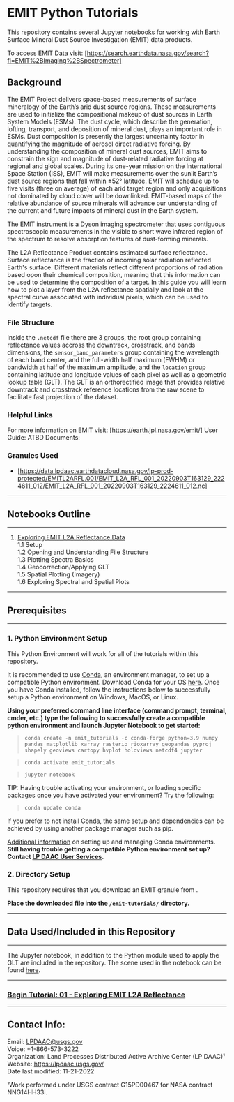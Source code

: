 # EMIT Python Tutorials

This repository contains several Jupyter notebooks for working with Earth Surface Mineral Dust Source Investigation (EMIT) data products.

To access EMIT Data visit: [https://search.earthdata.nasa.gov/search?fi=EMIT%2BImaging%2BSpectrometer]

## Background  

The EMIT Project delivers space-based measurements of surface mineralogy of the Earth’s arid dust source regions. These measurements are used to initialize the compositional makeup of dust sources in Earth System Models (ESMs). The dust cycle, which describe the generation, lofting, transport, and deposition of mineral dust, plays an important role in ESMs.  Dust composition is presently the largest uncertainty factor in quantifying the magnitude of aerosol direct radiative forcing.  By understanding the composition of mineral dust sources, EMIT aims to constrain the sign and magnitude of dust-related radiative forcing at regional and global scales. During its one-year mission on the International Space Station (ISS), EMIT will make measurements over the sunlit Earth’s dust source regions that fall within ±52° latitude. EMIT will schedule up to five visits (three on average) of each arid target region and only acquisitions not dominated by cloud cover will be downlinked. EMIT-based maps of the relative abundance of source minerals will advance our understanding of the current and future impacts of mineral dust in the Earth system.

The EMIT instrument is a Dyson imaging spectrometer that uses contiguous spectroscopic measurements in the visible to short wave infrared region of the spectrum to resolve absorption features of dust-forming minerals.

The L2A Reflectance Product contains estimated surface reflectance. Surface reflectance is the fraction of incoming solar radiation reflected Earth's surface. Different materials reflect different proportions of radiation based opon their chemical composition, meaning that this information can be used to determine the composition of a target. In this guide you will learn how to plot a layer from the L2A reflectance spatially and look at the spectral curve associated with individual pixels, which can be used to identify targets.

### File Structure  

Inside the `.netcdf` file there are 3 groups, the root group containing reflectance values accross the downtrack, crosstrack, and bands dimensions, the `sensor_band_parameters`  group containing the wavelength of each band center, and the full-width half maximum (FWHM) or bandwidth at half of the maximum amplitude, and the `location` group containing latitude and longitude values of each pixel as well as a geometric lookup table (GLT). The GLT is an orthorectified image that provides relative downtrack and crosstrack reference locations from the raw scene to facilitate fast projection of the dataset.  

### Helpful Links  

For more information on EMIT visit:  [https://earth.jpl.nasa.gov/emit/]
<TO DO>User Guide:
<TO DO>ATBD Documents:

### Granules Used

+ [https://data.lpdaac.earthdatacloud.nasa.gov/lp-prod-protected/EMITL2ARFL.001/EMIT_L2A_RFL_001_20220903T163129_2224611_012/EMIT_L2A_RFL_001_20220903T163129_2224611_012.nc]  

---

## Notebooks Outline  

---

1. [Exploring EMIT L2A Reflectance Data](/notebooks/01_Exploring_EMIT_L2A_Reflectance.ipynb)  
    1.1 Setup  
    1.2 Opening and Understanding File Structure  
    1.3 Plotting Spectra Basics  
    1.4 Geocorrection/Applying GLT  
    1.5 Spatial Plotting (Imagery)  
    1.6 Exploring Spectral and Spatial Plots  

---

## Prerequisites  

---

### 1. Python Environment Setup

This Python Environment will work for all of the tutorials within this repository.

It is recommended to use [Conda](https://conda.io/docs/), an environment manager, to set up a compatible Python environment. Download Conda for your OS [here](https://www.anaconda.com/download/). Once you have Conda installed, follow the instructions below to successfully setup a Python environment on Windows, MacOS, or Linux.  

**Using your preferred command line interface (command prompt, terminal, cmder, etc.) type the following to successfully create a compatible python environment and launch Jupyter Notebook to get started:**  

> `conda create -n emit_tutorials -c conda-forge python=3.9 numpy pandas matplotlib xarray rasterio rioxarray geopandas pyproj shapely geoviews cartopy hvplot holoviews netcdf4 jupyter`  

> `conda activate emit_tutorials`  

> `jupyter notebook`  

  TIP: Having trouble activating your environment, or loading specific packages once you have activated your environment? Try the following:
  > `conda update conda`  

If you prefer to not install Conda, the same setup and dependencies can be achieved by using another package manager such as pip.  

[Additional information](https://conda.io/docs/user-guide/tasks/manage-environments.html) on setting up and managing Conda environments.  
**Still having trouble getting a compatible Python environment set up? Contact [LP DAAC User Services](https://lpdaac.usgs.gov/lpdaac-contact-us/).**

### 2. Directory Setup  

This repository requires that you download an EMIT granule from .

**Place the downloaded file into the `/emit-tutorials/` directory.**

---  

## Data Used/Included in this Repository

---  

The Jupyter notebook, in addition to the Python module used to apply the GLT are included in the repository. The scene used in the notebook can be found [here](https://data.lpdaac.earthdatacloud.nasa.gov/lp-prod-protected/EMITL2ARFL.001/EMIT_L2A_RFL_001_20220903T163129_2224611_012/EMIT_L2A_RFL_001_20220903T163129_2224611_012.nc).  

---

### [Begin Tutorial: 01 - Exploring EMIT L2A Reflectance](/notebooks/01_Exploring_EMIT_L2A_Reflectance.ipynb)  

---  

## Contact Info:  

Email: LPDAAC@usgs.gov  
Voice: +1-866-573-3222  
Organization: Land Processes Distributed Active Archive Center (LP DAAC)¹  
Website: <https://lpdaac.usgs.gov/>  
Date last modified: 11-21-2022  

¹Work performed under USGS contract G15PD00467 for NASA contract NNG14HH33I.  
